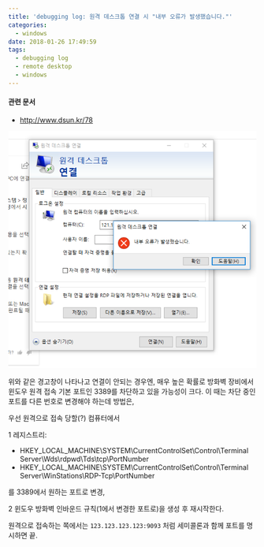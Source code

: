 ```yaml
---
title: 'debugging log: 원격 데스크톱 연결 시 "내부 오류가 발생했습니다."'
categories:
  - windows
date: 2018-01-26 17:49:59
tags:
  - debugging log
  - remote desktop
  - windows
---
```


#### 관련 문서
- http://www.dsun.kr/78

![](/images/capture1-debugging-log-원격-데스크톱-연결-시-내부-오류가-발생했습니다.png)

위와 같은 경고창이 나타나고 연결이 안되는 경우엔, 매우 높은 확률로 방화벽 장비에서 윈도우 원격 접속 기본 포트인 3389를 차단하고 있을 가능성이 크다. 이 때는 차단 중인 포트를 다른 번호로 변경해야 하는데 방법은,

우선 원격으로 접속 당할(?) 컴퓨터에서 

1 레지스트리:
- HKEY_LOCAL_MACHINE\SYSTEM\CurrentControlSet\Control\Terminal Server\Wds\rdpwd\Tds\tcp\PortNumber
- HKEY_LOCAL_MACHINE\SYSTEM\CurrentControlSet\Control\Terminal Server\WinStations\RDP-Tcp\PortNumber

를 3389에서 원하는 포트로 변경, 

2 윈도우 방화벽 인바운드 규칙(1에서 변경한 포트로)을 생성 후 재시작한다.

원격으로 접속하는 쪽에서는 `123.123.123.123:9093` 처럼 세미콜론과 함께 포트를 명시하면 끝.

